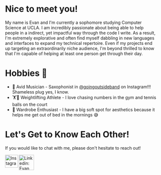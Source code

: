 <h1>Nice to meet you!</h1>
<p>My name is Evan and I'm currently a sophomore studying Computer Science at UCLA. I am incredibly passionate 
   about being able to help people in a indirect, yet impactful way through the code I write. As a result, I'm extremely explorative 
   and often find myself dabbling in new languages and interfaces to expand my technical repertoire. Even if my projects end up targeting an 
   extraordinarily niche audience, I'm beyond thrilled to know that I'm capable of helping at least one person get through their day.
 
<h1>Hobbies 🧳</h1>
<ul>
   <li>🎵 Avid Musician - Saxophonist in <a href="https://www.instagram.com/goingoutsideband/">@goingoutsideband</a> on Instagram!!! 
          Shameless plug yes, I know. </li>
  <li>🏋🎾 Weightlifting Athlete - I love chasing numbers in the gym and tennis balls on the court</li>
  <li>👖 Wardrobe Enthusiast - I have a big soft spot for aesthetics because it helps me get out of bed in the mornings 😅</li>
</ul>

<h1>Let's Get to Know Each Other!</h1>
  <p>If you would like to chat with me, please don't hesitate to reach out!</p>
  <a href="https://www.instagram.com/evanzhao_/">
   <img align='left' alt='Instagram: evanzhao_' src='https://upload.wikimedia.org/wikipedia/commons/e/e7/Instagram_logo_2016.svg' width=42px/>
  </a>
  <a href="https://www.linkedin.com/in/evan-zhao-8863a4229/">
  <img align='left' alt='Linkedin: Evan Zhao' src='https://user-images.githubusercontent.com/96805283/195971291-b60584e9-d020-4c01-8271-f9e1d3fd750e.png' width=50px/>
   </a>
<!---
EvanYZhao/EvanYZhao is a ✨ special ✨ repository because its `README.md` (this file) appears on your GitHub profile.
You can click the Preview link to take a look at your changes.
--->
